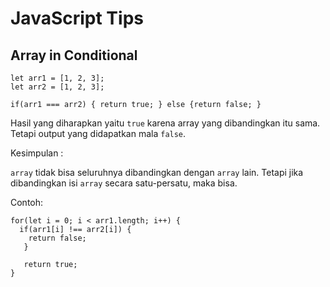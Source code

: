 # JavaScript Tips

## Array in Conditional
```
let arr1 = [1, 2, 3];
let arr2 = [1, 2, 3];

if(arr1 === arr2) { return true; } else {return false; }
```

Hasil yang diharapkan yaitu `true` karena array yang dibandingkan itu sama. Tetapi output yang didapatkan mala `false`.

Kesimpulan :

`array` tidak bisa seluruhnya dibandingkan dengan `array` lain. Tetapi jika dibandingkan isi `array` secara satu-persatu, maka
bisa. 

Contoh:

```
for(let i = 0; i < arr1.length; i++) {
  if(arr1[i] !== arr2[i]) {
    return false;
   }
   
   return true;
}
```
